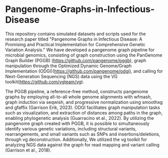 # Pangenome-Graphs-in-Infectious-Disease
This repository contains simulated datasets and scripts used for the research paper titled "Pangenome Graphs in Infectious Disease: A Promising and Practical Implementation for Comprehensive Genetic Variation Analysis."
We have developed a pangenome graph pipeline for microbial genomics, consisting of graph construction using the PanGenome Graph Builder (PGGB) (https://github.com/pangenome/pggb), graph manipulation through the Optimized Dynamic Genome/Graph Implementation (ODGI)(https://github.com/pangenome/odgi), and calling for Next-Generation Sequencing (NGS) data using the VG toolkit(https://github.com/vgteam/vg). 

The PGGB pipeline, a reference-free method, constructs pangenome graphs by employing all-to-all whole genome alignments with wfmash, graph induction via seqwish, and progressive normalization using smoothxg and gfaffix (Garrison Erik, 2023). ODGI facilitates graph manipulation tasks such as visualization, and extraction of distances among paths in the graph, enabling phylogenetic analysis (Guarracino et al., 2022). By utilizing the pangenome graph created with PGGB, it is possible to simultaneously identify various genetic variations, including structural variants, rearrangements, and small variants such as SNPs and insertions/deletions, through vg deconstruction. Additionally, We utilized the vg toolkit for analyzing NGS data against the graph for read mapping and variant calling (Garrison et al., 2018). 
